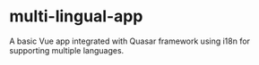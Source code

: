 # multi-lingual-app
A basic Vue app integrated with Quasar framework using i18n for supporting multiple languages.
